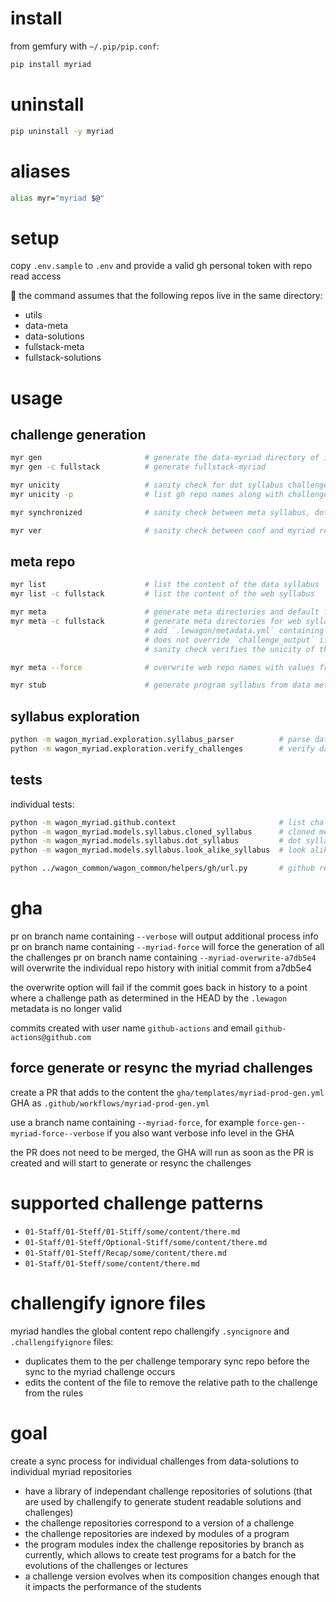 
# install

from gemfury with `~/.pip/pip.conf`:

``` bash
pip install myriad
```

# uninstall

``` bash
pip uninstall -y myriad
```

# aliases

``` bash
alias myr="myriad $@"
```

# setup

copy `.env.sample` to `.env` and provide a valid gh personal token with repo read access

🚨 the command assumes that the following repos live in the same directory:
- utils
- data-meta
- data-solutions
- fullstack-meta
- fullstack-solutions

# usage

## challenge generation

``` bash
myr gen                       # generate the data-myriad directory of individual repos
myr gen -c fullstack          # generate fullstack-myriad
```

``` bash
myr unicity                   # sanity check for dot syllabus challenges gh repo names unicity
myr unicity -p                # list gh repo names along with challenge path

myr synchronized              # sanity check between meta syllabus, dot syllabus and look alike syllabus

myr ver                       # sanity check between conf and myriad repos
```

## meta repo

``` bash
myr list                      # list the content of the data syllabus
myr list -c fullstack         # list the content of the web syllabus

myr meta                      # generate meta directories and default files in individual solutions
myr meta -c fullstack         # generate meta directories for web syllabus
                              # add `.lewagon/metadata.yml` containing `challenge_output: lewagon-web/ruby-stupid-coaching`
                              # does not override `challenge_output` if it exists
                              # sanity check verifies the unicity of the gh repo names

myr meta --force              # overwrite web repo names with values from CHALLENGE_RENAMING

myr stub                      # generate program syllabus from data meta for the student clone tool
```

## syllabus exploration

``` bash
python -m wagon_myriad.exploration.syllabus_parser          # parse data syllabus
python -m wagon_myriad.exploration.verify_challenges        # verify data challenges
```

## tests

individual tests:

``` bash
python -m wagon_myriad.github.context                       # list challenges impacted by commits in current branch in ../../data-solutions vs origin/master
python -m wagon_myriad.models.syllabus.cloned_syllabus      # cloned meta repo syllabus loader
python -m wagon_myriad.models.syllabus.dot_syllabus         # dot syllabus loader
python -m wagon_myriad.models.syllabus.look_alike_syllabus  # look alike syllabus loader

python ../wagon_common/wagon_common/helpers/gh/url.py       # github repo helper
```

# gha

pr on branch name containing `--verbose` will output additional process info
pr on branch name containing `--myriad-force` will force the generation of all the challenges
pr on branch name containing `--myriad-overwrite-a7db5e4` will overwrite the individual repo history with initial commit from a7db5e4

the overwrite option will fail if the commit goes back in history to a point where a challenge path as determined in the HEAD by the `.lewagon` metadata is no longer valid

commits created with user name `github-actions` and email `github-actions@github.com`

## force generate or resync the myriad challenges

create a PR that adds to the content the `gha/templates/myriad-prod-gen.yml` GHA as `.github/workflows/myriad-prod-gen.yml`

use a branch name containing `--myriad-force`, for example `force-gen--myriad-force--verbose` if you also want verbose info level in the GHA

the PR does not need to be merged, the GHA will run as soon as the PR is created and will start to generate or resync the challenges

# supported challenge patterns

- `01-Staff/01-Steff/01-Stiff/some/content/there.md`
- `01-Staff/01-Steff/Optional-Stiff/some/content/there.md`
- `01-Staff/01-Steff/Recap/some/content/there.md`
- `01-Staff/01-Steff/some/content/there.md`

# challengify ignore files

myriad handles the global content repo challengify `.syncignore` and `.challengifyignore` files:
- duplicates them to the per challenge temporary sync repo before the sync to the myriad challenge occurs
- edits the content of the file to remove the relative path to the challenge from the rules

# goal

create a sync process for individual challenges from data-solutions to individual myriad repositories

- have a library of independant challenge repositories of solutions (that are used by challengify to generate student readable solutions and challenges)
- the challenge repositories correspond to a version of a challenge
- the challenge repositories are indexed by modules of a program
- the program modules index the challenge repositories by branch as currently, which allows to create test programs for a batch for the evolutions of the challenges or lectures
- a challenge version evolves when its composition changes enough that it impacts the performance of the students
